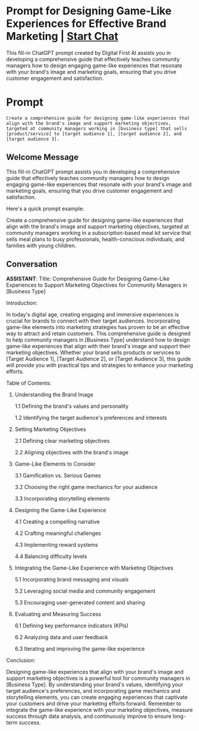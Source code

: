 

# Prompt for Designing Game-Like Experiences for Effective Brand Marketing | [Start Chat](https://gptcall.net/chat.html?data=%7B%22contact%22%3A%7B%22id%22%3A%225O5-_XQGMnwHT8d4M6cLQ%22%2C%22flow%22%3Atrue%7D%7D)
This fill-in ChatGPT prompt created by Digital First AI assists you in developing a comprehensive guide that effectively teaches community managers how to design engaging game-like experiences that resonate with your brand's image and marketing goals, ensuring that you drive customer engagement and satisfaction.

# Prompt

```
Create a comprehensive guide for designing game-like experiences that align with the brand's image and support marketing objectives, targeted at community managers working in [business type] that sells [product/service] to [target audience 1], [target audience 2], and [target audience 3].
```

## Welcome Message
This fill-in ChatGPT prompt assists you in developing a comprehensive guide that effectively teaches community managers how to design engaging game-like experiences that resonate with your brand's image and marketing goals, ensuring that you drive customer engagement and satisfaction.







Here's a quick prompt example:



Create a comprehensive guide for designing game-like experiences that align with the brand's image and support marketing objectives, targeted at community managers working in a subscription-based meal kit service that sells meal plans to busy professionals, health-conscious individuals, and families with young children.





## Conversation

**ASSISTANT**: Title: Comprehensive Guide for Designing Game-Like Experiences to Support Marketing Objectives for Community Managers in [Business Type] 



Introduction:

In today's digital age, creating engaging and immersive experiences is crucial for brands to connect with their target audiences. Incorporating game-like elements into marketing strategies has proven to be an effective way to attract and retain customers. This comprehensive guide is designed to help community managers in [Business Type] understand how to design game-like experiences that align with their brand's image and support their marketing objectives. Whether your brand sells products or services to [Target Audience 1], [Target Audience 2], or [Target Audience 3], this guide will provide you with practical tips and strategies to enhance your marketing efforts.



Table of Contents:

1. Understanding the Brand Image

   1.1 Defining the brand's values and personality

   1.2 Identifying the target audience's preferences and interests

   

2. Setting Marketing Objectives

   2.1 Defining clear marketing objectives

   2.2 Aligning objectives with the brand's image

   

3. Game-Like Elements to Consider

   3.1 Gamification vs. Serious Games

   3.2 Choosing the right game mechanics for your audience

   3.3 Incorporating storytelling elements

   

4. Designing the Game-Like Experience

   4.1 Creating a compelling narrative

   4.2 Crafting meaningful challenges

   4.3 Implementing reward systems

   4.4 Balancing difficulty levels

   

5. Integrating the Game-Like Experience with Marketing Objectives

   5.1 Incorporating brand messaging and visuals

   5.2 Leveraging social media and community engagement

   5.3 Encouraging user-generated content and sharing

   

6. Evaluating and Measuring Success

   6.1 Defining key performance indicators (KPIs)

   6.2 Analyzing data and user feedback

   6.3 Iterating and improving the game-like experience

   

Conclusion:

Designing game-like experiences that align with your brand's image and support marketing objectives is a powerful tool for community managers in [Business Type]. By understanding your brand's values, identifying your target audience's preferences, and incorporating game mechanics and storytelling elements, you can create engaging experiences that captivate your customers and drive your marketing efforts forward. Remember to integrate the game-like experience with your marketing objectives, measure success through data analysis, and continuously improve to ensure long-term success.

